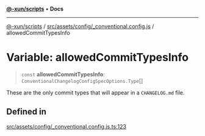 [**@-xun/scripts**](../../../../../README.md) • **Docs**

***

[@-xun/scripts](../../../../../README.md) / [src/assets/config/\_conventional.config.js](../README.md) / allowedCommitTypesInfo

# Variable: allowedCommitTypesInfo

> `const` **allowedCommitTypesInfo**: `ConventionalChangelogConfigSpecOptions.Type`[]

These are the only commit types that will appear in a `CHANGELOG.md` file.

## Defined in

[src/assets/config/\_conventional.config.js.ts:123](https://github.com/Xunnamius/xscripts/blob/98c638c52caf3664112e7ea66eccd36ad205df77/src/assets/config/_conventional.config.js.ts#L123)
